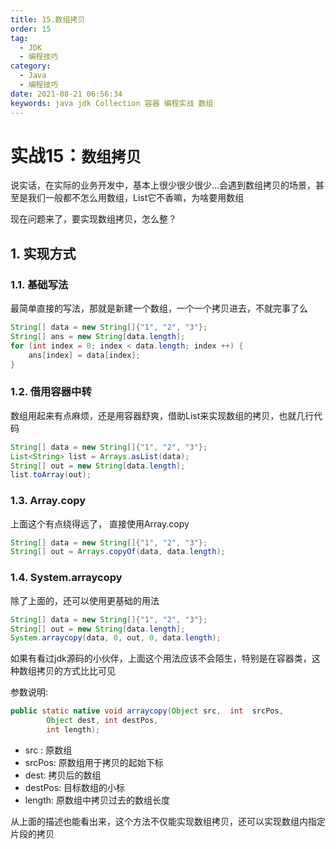 ```yaml
---
title: 15.数组拷贝
order: 15
tag:
  - JDK
  - 编程技巧
category:
  - Java
  - 编程技巧
date: 2021-08-21 06:56:34
keywords: java jdk Collection 容器 编程实战 数组
---
```



# 实战15：**`数组拷贝`**

说实话，在实际的业务开发中，基本上很少很少很少...会遇到数组拷贝的场景，甚至是我们一般都不怎么用数组，List它不香嘛，为啥要用数组

现在问题来了，要实现数组拷贝，怎么整？

<!-- more -->

## 1. 实现方式

### 1.1. 基础写法

最简单直接的写法，那就是新建一个数组，一个一个拷贝进去，不就完事了么

```java
String[] data = new String[]{"1", "2", "3"};
String[] ans = new String[data.length];
for (int index = 0; index < data.length; index ++) {
    ans[index] = data[index];
}
```


### 1.2. 借用容器中转

数组用起来有点麻烦，还是用容器舒爽，借助List来实现数组的拷贝，也就几行代码

```java
String[] data = new String[]{"1", "2", "3"};
List<String> list = Arrays.asList(data);
String[] out = new String[data.length];
list.toArray(out);
```

### 1.3. Array.copy

上面这个有点绕得远了， 直接使用Array.copy

```java
String[] data = new String[]{"1", "2", "3"};
String[] out = Arrays.copyOf(data, data.length);
```

### 1.4. System.arraycopy

除了上面的，还可以使用更基础的用法

```java
String[] data = new String[]{"1", "2", "3"};
String[] out = new String[data.length];
System.arraycopy(data, 0, out, 0, data.length);
```

如果有看过jdk源码的小伙伴，上面这个用法应该不会陌生，特别是在容器类，这种数组拷贝的方式比比可见

参数说明:

```java
public static native void arraycopy(Object src,  int  srcPos,
        Object dest, int destPos,
        int length);
```

- src : 原数组
- srcPos: 原数组用于拷贝的起始下标
- dest: 拷贝后的数组
- destPos: 目标数组的小标
- length: 原数组中拷贝过去的数组长度


从上面的描述也能看出来，这个方法不仅能实现数组拷贝，还可以实现数组内指定片段的拷贝
